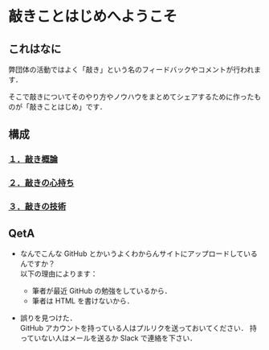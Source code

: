 # 敲きことはじめへようこそ

## これはなに

弊団体の活動ではよく「敲き」という名のフィードバックやコメントが行われます．

そこで敲きについてそのやり方やノウハウをまとめてシェアするために作ったものが「敲きことはじめ」です．

## 構成

### [１．敲き概論](/intro/README.md)

### [２．敲きの心持ち](/spirit)

### [３．敲きの技術](/technique/README.md)

## QetA

- なんでこんな GitHub とかいうよくわからんサイトにアップロードしているんですか？  
  以下の理由によります：

  - 筆者が最近 GitHub の勉強をしているから．
  - 筆者は HTML を書けないから．

- 誤りを見つけた．  
  GitHub アカウントを持っている人はプルリクを送っておいてください．
  持っていない人はメールを送るか Slack で連絡を下さい．
